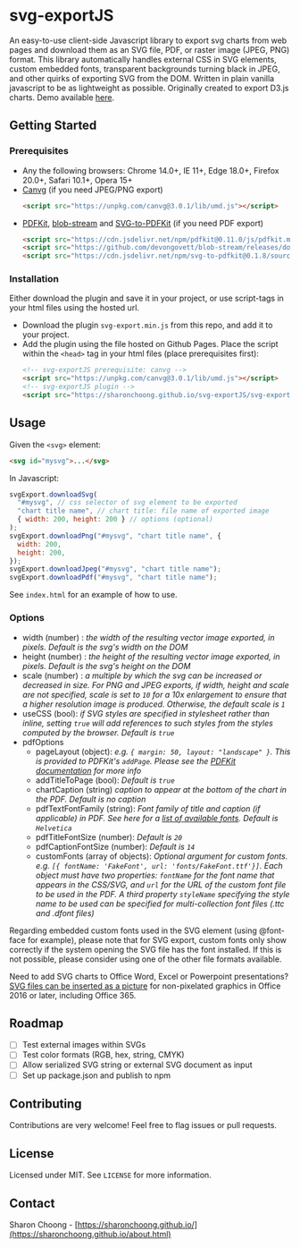 # svg-exportJS

An easy-to-use client-side Javascript library to export svg charts from web pages and download them as an SVG file, PDF, or raster image (JPEG, PNG) format. This library automatically handles external CSS in SVG elements, custom embedded fonts, transparent backgrounds turning black in JPEG, and other quirks of exporting SVG from the DOM. Written in plain vanilla javascript to be as lightweight as possible. Originally created to export D3.js charts.
Demo available [here](https://sharonchoong.github.io/svg-exportJS/index.html).

## Getting Started

### Prerequisites

- Any the following browsers: Chrome 14.0+, IE 11+, Edge 18.0+, Firefox 20.0+, Safari 10.1+, Opera 15+
- [Canvg](https://github.com/canvg/canvg) (if you need JPEG/PNG export)
  ```html
  <script src="https://unpkg.com/canvg@3.0.1/lib/umd.js"></script>
  ```
- [PDFKit](https://github.com/foliojs/pdfkit), [blob-stream](https://github.com/devongovett/blob-stream) and [SVG-to-PDFKit](https://github.com/alafr/SVG-to-PDFKit) (if you need PDF export)
  ```html
  <script src="https://cdn.jsdelivr.net/npm/pdfkit@0.11.0/js/pdfkit.min.js"></script>
  <script src="https://github.com/devongovett/blob-stream/releases/download/v0.1.3/blob-stream.js"></script>
  <script src="https://cdn.jsdelivr.net/npm/svg-to-pdfkit@0.1.8/source.min.js"></script>
  ```

### Installation

Either download the plugin and save it in your project, or use script-tags in your html files using the hosted url.

- Download the plugin `svg-export.min.js` from this repo, and add it to your project.
- Add the plugin using the file hosted on Github Pages. Place the script within the `<head>` tag in your html files (place prerequisites first):
  ```html
  <!-- svg-exportJS prerequisite: canvg -->
  <script src="https://unpkg.com/canvg@3.0.1/lib/umd.js"></script>
  <!-- svg-exportJS plugin -->
  <script src="https://sharonchoong.github.io/svg-exportJS/svg-export.min.js"></script>
  ```

## Usage

Given the `<svg>` element:

```html
<svg id="mysvg">...</svg>
```

In Javascript:

```javascript
svgExport.downloadSvg(
  "#mysvg", // css selector of svg element to be exported
  "chart title name", // chart title: file name of exported image
  { width: 200, height: 200 } // options (optional)
);
svgExport.downloadPng("#mysvg", "chart title name", {
  width: 200,
  height: 200,
});
svgExport.downloadJpeg("#mysvg", "chart title name");
svgExport.downloadPdf("#mysvg", "chart title name");
```

See `index.html` for an example of how to use.

### Options

- width (number) : _the width of the resulting vector image exported, in pixels. Default is the svg's width on the DOM_
- height (number) : _the height of the resulting vector image exported, in pixels. Default is the svg's height on the DOM_
- scale (number) : _a multiple by which the svg can be increased or decreased in size. For PNG and JPEG exports, if width, height and scale are not specified, scale is set to `10` for a 10x enlargement to ensure that a higher resolution image is produced. Otherwise, the default scale is `1`_
- useCSS (bool): _if SVG styles are specified in stylesheet rather than inline, setting `true` will add references to such styles from the styles computed by the browser. Default is `true`_
- pdfOptions
  - pageLayout (object): _e.g. `{ margin: 50, layout: "landscape" }`. This is provided to PDFKit's `addPage`. Please see the [PDFKit documentation](https://pdfkit.org/docs/getting_started.html#adding_pages) for more info_
  - addTitleToPage (bool): _Default is `true`_
  - chartCaption (string) _caption to appear at the bottom of the chart in the PDF. Default is no caption_
  - pdfTextFontFamily (string): _Font family of title and caption (if applicable) in PDF. See here for a [list of available fonts](http://pdfkit.org/docs/text.html#fonts). Default is `Helvetica`_
  - pdfTitleFontSize (number): _Default is `20`_
  - pdfCaptionFontSize (number): _Default is `14`_
  - customFonts (array of objects): _Optional argument for custom fonts. e.g. `[{ fontName: 'FakeFont', url: 'fonts/FakeFont.ttf'}]`. Each object must have two properties: `fontName` for the font name that appears in the CSS/SVG, and `url` for the URL of the custom font file to be used in the PDF. A third property `styleName` specifying the style name to be used can be specified for multi-collection font files (.ttc and .dfont files)_

Regarding embedded custom fonts used in the SVG element (using @font-face for example), please note that for SVG export, custom fonts only show correctly if the system opening the SVG file has the font installed. If this is not possible, please consider using one of the other file formats available.

Need to add SVG charts to Office Word, Excel or Powerpoint presentations? [SVG files can be inserted as a picture](https://support.microsoft.com/en-us/office/edit-svg-images-in-microsoft-office-365-69f29d39-194a-4072-8c35-dbe5e7ea528c) for non-pixelated graphics in Office 2016 or later, including Office 365.

## Roadmap

- [ ] Test external images within SVGs
- [ ] Test color formats (RGB, hex, string, CMYK)
- [ ] Allow serialized SVG string or external SVG document as input
- [ ] Set up package.json and publish to npm

## Contributing

Contributions are very welcome! Feel free to flag issues or pull requests.

## License

Licensed under MIT. See `LICENSE` for more information.

## Contact

Sharon Choong - [https://sharonchoong.github.io/](https://sharonchoong.github.io/about.html)
